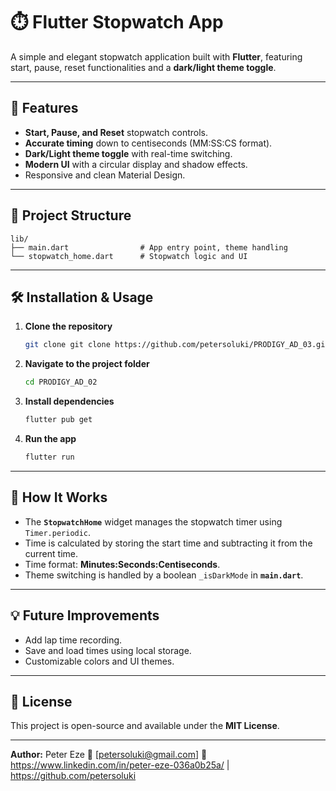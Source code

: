 # ⏱️ Flutter Stopwatch App

A simple and elegant stopwatch application built with **Flutter**, featuring start, pause, reset functionalities and a **dark/light theme toggle**.

---

## 📌 Features

- **Start, Pause, and Reset** stopwatch controls.
- **Accurate timing** down to centiseconds (MM:SS:CS format).
- **Dark/Light theme toggle** with real-time switching.
- **Modern UI** with a circular display and shadow effects.
- Responsive and clean Material Design.

---

## 📂 Project Structure

```
lib/
├── main.dart                # App entry point, theme handling
└── stopwatch_home.dart      # Stopwatch logic and UI
```

---

## 🛠️ Installation & Usage

1. **Clone the repository**

   ```bash
   git clone git clone https://github.com/petersoluki/PRODIGY_AD_03.git
   ```

2. **Navigate to the project folder**

   ```bash
   cd PRODIGY_AD_02
   ```

3. **Install dependencies**

   ```bash
   flutter pub get
   ```

4. **Run the app**
   ```bash
   flutter run
   ```

---

## 🎯 How It Works

- The **`StopwatchHome`** widget manages the stopwatch timer using `Timer.periodic`.
- Time is calculated by storing the start time and subtracting it from the current time.
- Time format: **Minutes:Seconds:Centiseconds**.
- Theme switching is handled by a boolean `_isDarkMode` in **`main.dart`**.

---

## 💡 Future Improvements

- Add lap time recording.
- Save and load times using local storage.
- Customizable colors and UI themes.

---

## 📜 License

This project is open-source and available under the **MIT License**.

---

**Author:** Peter Eze 📧 [petersoluki@gmail.com]
🔗 https://www.linkedin.com/in/peter-eze-036a0b25a/ | https://github.com/petersoluki
